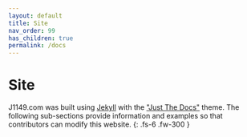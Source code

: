 ```yaml
---
layout: default
title: Site
nav_order: 99
has_children: true
permalink: /docs
---
```



# Site

J1149.com was built using [Jekyll](https://github.com/jekyll/jekyll) with the ["Just The Docs"](https://github.com/pmarsceill/just-the-docs) theme. The following sub-sections provide information and examples so that contributors can modify this website.
{: .fs-6 .fw-300 }
